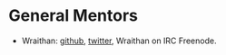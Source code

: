 # General Mentors

* Wraithan: [github](https://github.com/wraithan), [twitter](http://twitter.com/wraithan), Wraithan on IRC Freenode.